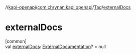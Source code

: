 //[kapi-openapi](../../../index.md)/[com.chrynan.kapi.openapi](../index.md)/[Tag](index.md)/[externalDocs](external-docs.md)

# externalDocs

[common]\
val [externalDocs](external-docs.md): [ExternalDocumentation](../-external-documentation/index.md)? = null
